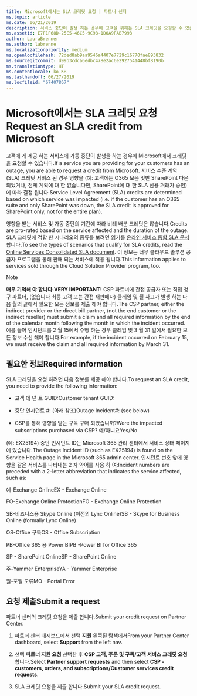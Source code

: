 ```yaml
---
title: Microsoft에서는 SLA 크레딧 요청 | 파트너 센터
ms.topic: article
ms.date: 06/21/2019
description: 서비스 중단이 발생 하는 경우에 고객을 위해는 SLA 크레딧을 요청할 수 있습니다.
ms.assetid: E7F1F68D-25E5-46C5-9C98-1D0A9FAB7993
author: LauraBrenner
ms.author: labrenne
ms.localizationpriority: medium
ms.openlocfilehash: 72ded8ab9aa9546a4407e7729c16770fae893832
ms.sourcegitcommit: d99b3cdca6edbc478e2ac6e2927541448bf8190b
ms.translationtype: HT
ms.contentlocale: ko-KR
ms.lasthandoff: 06/27/2019
ms.locfileid: "67407867"
---
```

# <a name="request-an-sla-credit-from-microsoft"></a><span data-ttu-id="5e7f9-103">Microsoft에서는 SLA 크레딧 요청</span><span class="sxs-lookup"><span data-stu-id="5e7f9-103">Request an SLA credit from Microsoft</span></span> 

<span data-ttu-id="5e7f9-104">고객에 게 제공 하는 서비스에 가동 중단이 발생을 하는 경우에 Microsoft에서 크레딧을 요청할 수 있습니다.</span><span class="sxs-lookup"><span data-stu-id="5e7f9-104">If a service you are providing for your customers has an outage, you are able to request a credit from Microsoft.</span></span> <span data-ttu-id="5e7f9-105">서비스 수준 계약 (SLA) 크레딧 서비스 된 경우 영향을 (예: 고객에는 O365 모음 및만 SharePoint 다운 되었거나, 전체 계획에 대 한 없습니다만, SharePoint에 대 한 SLA 신용 거래가 승인)에 따라 결정 됩니다.</span><span class="sxs-lookup"><span data-stu-id="5e7f9-105">Service Level Agreement (SLA) credits are determined based on which service was impacted (i.e. if the customer has an O365 suite and only SharePoint was down, the SLA credit is approved for SharePoint only, not for the entire plan).</span></span>

<span data-ttu-id="5e7f9-106">영향을 받는 서비스 및 가동 중단의 기간에 따라 비례 배분 크레딧은 않습니다.</span><span class="sxs-lookup"><span data-stu-id="5e7f9-106">Credits are pro-rated based on the service affected and the duration of the outage.</span></span> <span data-ttu-id="5e7f9-107">SLA 크레딧에 적합 한 시나리오의 종류를 보려면 읽기를 [온라인 서비스 통합 SLA 문서](http://www.microsoftvolumelicensing.com/DocumentSearch.aspx?Mode=3&DocumentTypeId=37)합니다.</span><span class="sxs-lookup"><span data-stu-id="5e7f9-107">To see the types of scenarios that qualify for SLA credits, read the [Online Services Consolidated SLA document](http://www.microsoftvolumelicensing.com/DocumentSearch.aspx?Mode=3&DocumentTypeId=37).</span></span> <span data-ttu-id="5e7f9-108">이 정보는 너무 클라우드 솔루션 공급자 프로그램을 통해 판매 되는 서비스에 적용 됩니다.</span><span class="sxs-lookup"><span data-stu-id="5e7f9-108">This information applies to services sold through the Cloud Solution Provider program, too.</span></span>

>[!Note]
><span data-ttu-id="5e7f9-109">**매우 기억해 야 합니다.**</span><span class="sxs-lookup"><span data-stu-id="5e7f9-109">**VERY IMPORTANT!**</span></span> <span data-ttu-id="5e7f9-110">CSP 파트너에 간접 공급자 또는 직접 청구 파트너, (없습니다 최종 고객 또는 간접 재판매자) 클레임 및 월 사고가 발생 하는 다음 월의 끝에서 필요한 모든 정보를 제출 해야 합니다.</span><span class="sxs-lookup"><span data-stu-id="5e7f9-110">The CSP partner, either the indirect provider or the direct bill partner, (not the end customer or the indirect reseller) must submit a claim and all required information by the end of the calendar month following the month in which the incident occurred.</span></span> <span data-ttu-id="5e7f9-111">예를 들어 인시던트를 2 월 15에서 수행 하는 경우 클레임 및 3 월 31 일에서 필요한 모든 정보 수신 해야 합니다.</span><span class="sxs-lookup"><span data-stu-id="5e7f9-111">For example, if the incident occurred on February 15, we must receive the claim and all required information by March 31.</span></span> 

## <a name="required-information"></a><span data-ttu-id="5e7f9-112">필요한 정보</span><span class="sxs-lookup"><span data-stu-id="5e7f9-112">Required information</span></span>


<span data-ttu-id="5e7f9-113">SLA 크레딧을 요청 하려면 다음 정보를 제공 해야 합니다.</span><span class="sxs-lookup"><span data-stu-id="5e7f9-113">To request an SLA credit, you need to provide the following information:</span></span> 

- <span data-ttu-id="5e7f9-114">고객 테 넌 트 GUID:</span><span class="sxs-lookup"><span data-stu-id="5e7f9-114">Customer tenant GUID:</span></span> 

- <span data-ttu-id="5e7f9-115">중단 인시던트 #: (아래 참조)</span><span class="sxs-lookup"><span data-stu-id="5e7f9-115">Outage Incident#: (see below)</span></span>

- <span data-ttu-id="5e7f9-116">CSP를 통해 영향을 받는 구독 구매 되었습니까?</span><span class="sxs-lookup"><span data-stu-id="5e7f9-116">Were the impacted subscriptions purchased via CSP?</span></span> <span data-ttu-id="5e7f9-117">예/아니요</span><span class="sxs-lookup"><span data-stu-id="5e7f9-117">Yes/No</span></span>

<span data-ttu-id="5e7f9-118">(예: EX25194) 중단 인시던트 ID는 Microsoft 365 관리 센터에서 서비스 상태 페이지에 있습니다.</span><span class="sxs-lookup"><span data-stu-id="5e7f9-118">The Outage Incident ID (such as EX25194) is found on the Service Health page in the Microsoft 365 admin center.</span></span> <span data-ttu-id="5e7f9-119">인시던트 번호 앞에 영향을 같은 서비스를 나타내는 2 자 약어를 사용 하 여:</span><span class="sxs-lookup"><span data-stu-id="5e7f9-119">Incident numbers are preceded with a 2-letter abbreviation that indicates the service affected, such as:</span></span>

<span data-ttu-id="5e7f9-120">예-Exchange Online</span><span class="sxs-lookup"><span data-stu-id="5e7f9-120">EX - Exchange Online</span></span>

<span data-ttu-id="5e7f9-121">FO-Exchange Online Protection</span><span class="sxs-lookup"><span data-stu-id="5e7f9-121">FO - Exchange Online Protection</span></span>

<span data-ttu-id="5e7f9-122">SB-비즈니스용 Skype Online (이전의 Lync Online)</span><span class="sxs-lookup"><span data-stu-id="5e7f9-122">SB - Skype for Business Online (formally Lync Online)</span></span>

<span data-ttu-id="5e7f9-123">OS-Office 구독</span><span class="sxs-lookup"><span data-stu-id="5e7f9-123">OS - Office Subscription</span></span>

<span data-ttu-id="5e7f9-124">PB-Office 365 용 Power BI</span><span class="sxs-lookup"><span data-stu-id="5e7f9-124">PB -Power BI for Office 365</span></span>

<span data-ttu-id="5e7f9-125">SP - SharePoint Online</span><span class="sxs-lookup"><span data-stu-id="5e7f9-125">SP - SharePoint Online</span></span>

<span data-ttu-id="5e7f9-126">주-Yammer Enterprise</span><span class="sxs-lookup"><span data-stu-id="5e7f9-126">YA - Yammer Enterprise</span></span>

<span data-ttu-id="5e7f9-127">월-포털 오류</span><span class="sxs-lookup"><span data-stu-id="5e7f9-127">MO - Portal Error</span></span>

## <a name="submit-a-request"></a><span data-ttu-id="5e7f9-128">요청 제출</span><span class="sxs-lookup"><span data-stu-id="5e7f9-128">Submit a request</span></span>

<span data-ttu-id="5e7f9-129">파트너 센터의 크레딧 요청을 제출 합니다.</span><span class="sxs-lookup"><span data-stu-id="5e7f9-129">Submit your credit request on Partner Center.</span></span>

1. <span data-ttu-id="5e7f9-130">파트너 센터 대시보드에서 선택 **지원** 왼쪽된 탐색에서</span><span class="sxs-lookup"><span data-stu-id="5e7f9-130">From your Partner Center dashboard, select **Support** from the left nav.</span></span>

2. <span data-ttu-id="5e7f9-131">선택 **파트너 지원 요청** 선택한 후 **CSP 고객, 주문 및 구독/고객 서비스 크레딧 요청**합니다.</span><span class="sxs-lookup"><span data-stu-id="5e7f9-131">Select **Partner support requests** and then select **CSP - customers, orders, and subscriptions/Customer services credit requests**.</span></span>

3. <span data-ttu-id="5e7f9-132">SLA 크레딧 요청을 제출 합니다.</span><span class="sxs-lookup"><span data-stu-id="5e7f9-132">Submit your SLA credit request.</span></span>





